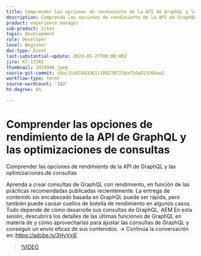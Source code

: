 ```yaml
---
title: Comprender las opciones de rendimiento de la API de GraphQL y las optimizaciones de consultas
description: Comprenda las opciones de rendimiento de la API de GraphQL y las optimizaciones de consultasAprenda a crear consultas de GraphQL con rendimiento, en función de las prácticas recomendadas que publicamos recientemente. La entrega de contenido sin encabezado basada en GraphQL puede ser rápida, pero también puede causar cuellos de botella de rendimiento en algunos casos. Todo depende de cómo desarrolle sus consultas de GraphQL. AEM En esta sesión, descubrirá los detalles de las últimas funciones de GraphQL en materia de y cómo aprovecharlas para ajustar las consultas de GraphQL y conseguir un envío eficaz de sus contenidos.
product: experience manager
sub-product: sites
topic: Development
role: Developer
level: Beginner
doc-type: Event
last-substantial-update: 2023-05-27T00:00:00Z
jira: KT-13362
thumbnail: 3419948.jpeg
source-git-commit: c0ac31a014d3361c109278723baf5da013566ae2
workflow-type: tm+mt
source-wordcount: '182'
ht-degree: 0%

---
```



# Comprender las opciones de rendimiento de la API de GraphQL y las optimizaciones de consultas

Comprender las opciones de rendimiento de la API de GraphQL y las optimizaciones de consultas

Aprenda a crear consultas de GraphQL con rendimiento, en función de las prácticas recomendadas publicadas recientemente. La entrega de contenido sin encabezado basada en GraphQL puede ser rápida, pero también puede causar cuellos de botella de rendimiento en algunos casos. Todo depende de cómo desarrolle sus consultas de GraphQL. AEM En esta sesión, descubrirá los detalles de las últimas funciones de GraphQL en materia de y cómo aprovecharlas para ajustar las consultas de GraphQL y conseguir un envío eficaz de sus contenidos. → Continúa la conversación en: https://adobe.ly/3HyVxjE

>[!VIDEO](https://video.tv.adobe.com/v/3419948/?learn=on)
